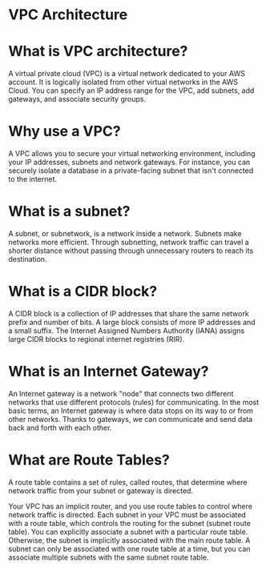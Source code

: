 # VPC Architecture
#
# What is VPC architecture?

A virtual private cloud (VPC) is a virtual network dedicated to your AWS account. It is logically isolated from other virtual networks in the AWS Cloud. You can specify an IP address range for the VPC, add subnets, add gateways, and associate security groups.

#
# Why use a VPC?

A VPC allows you to secure your virtual networking environment, including your IP addresses, subnets and network gateways. For instance, you can securely isolate a database in a private-facing subnet that isn't connected to the internet.

#
# What is a subnet?

A subnet, or subnetwork, is a network inside a network. Subnets make networks more efficient. Through subnetting, network traffic can travel a shorter distance without passing through unnecessary routers to reach its destination.

#
# What is a CIDR block?

A CIDR block is a collection of IP addresses that share the same network prefix and number of bits. A large block consists of more IP addresses and a small suffix. The Internet Assigned Numbers Authority (IANA) assigns large CIDR blocks to regional internet registries (RIR).

#
# What is an Internet Gateway?

An Internet gateway is a network "node" that connects two different networks that use different protocols (rules) for communicating. In the most basic terms, an Internet gateway is where data stops on its way to or from other networks. Thanks to gateways, we can communicate and send data back and forth with each other.

#
# What are Route Tables?

A route table contains a set of rules, called routes, that determine where network traffic from your subnet or gateway is directed.

Your VPC has an implicit router, and you use route tables to control where network traffic is directed. Each subnet in your VPC must be associated with a route table, which controls the routing for the subnet (subnet route table). You can explicitly associate a subnet with a particular route table. Otherwise, the subnet is implicitly associated with the main route table. A subnet can only be associated with one route table at a time, but you can associate multiple subnets with the same subnet route table.
